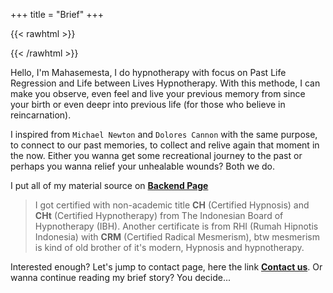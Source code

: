 +++
title = "Brief"
+++

{{< rawhtml >}}

<div align="center" onclick="location.href='/meditation';">

<lottie-player src="/lottie/hello.json"  background="transparent"  speed="0.5"  style="width: 300px; height: 300px; margin: -10px"  loop  autoplay></lottie-player>

</div>

{{< /rawhtml >}}

Hello, I'm Mahasemesta, I do hypnotherapy with focus on Past Life Regression and Life between Lives Hypnotherapy. With this methode, I can make you observe, even feel and live your previous memory from since your birth or even deepr into previous life (for those who believe in reincarnation).

I inspired from `Michael Newton` and `Dolores Cannon` with the same purpose, to connect to our past memories, to collect and relive again that moment in the now. Either you wanna get some recreational journey to the past or perhaps you wanna relief your unhealable wounds? Both we do.

I put all of my material source on [**Backend Page**](/backed)


>I got certified with non-academic title **CH** (Certified Hypnosis) and **CHt** (Certified Hypnotherapy) from The Indonesian Board of Hypnotherapy (IBH). Another certificate is from RHI (Rumah Hipnotis Indonesia) with **CRM** (Certified Radical Mesmerism), btw mesmerism is kind of old brother of it's modern, Hypnosis and hypnotherapy.


Interested enough? Let's jump to contact page, here the link [**Contact us**](/contact). Or wanna continue reading my brief story? You decide...